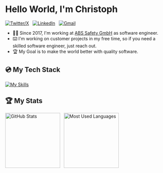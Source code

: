# Hello World, I'm Christoph

[![Twitter/X](https://skillicons.dev/icons?i=twitter)](https://twitter.com/pr0gstar) &nbsp;
[![LinkedIn](https://skillicons.dev/icons?i=linkedin)](https://www.linkedin.com/in/christoph-planken-a2222b86/) &nbsp;
[![Gmail](https://skillicons.dev/icons?i=gmail)](mailto:ch.planken@gmail.com?subject=Hello%20Christoph,%20From%20Github)

- 🧑‍💻 Since 2017, I'm working at [ABS Safety GmbH](https://github.com/abs-safety) as software engineer.
- ⌨️ I'm working on customer projects in my free time, so if you need a skilled software engineer, just reach out.
- 🏆 My Goal is to make the world better with quality software.

   
## 💿 My Tech Stack
[![My Skills](https://skillicons.dev/icons?i=ts,react,js,nodejs,tailwind,html,css,aws)](https://skillicons.dev)


## 🏆 My Stats
<p>
    <img height=175 alt="GitHub Stats" src="https://github-readme-stats.vercel.app/api?username=pr0gstar&show_icons=true&count_private=true&theme=dark" />&nbsp;&nbsp;
    <img height=175 alt="Most Used Languages" src="https://github-readme-stats.vercel.app/api/top-langs/?username=kshyun28&layout=compact&theme=dark" />&nbsp;&nbsp;
</p>
